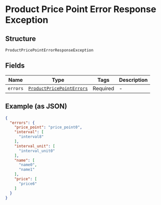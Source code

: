 
# Product Price Point Error Response Exception

## Structure

`ProductPricePointErrorResponseException`

## Fields

| Name | Type | Tags | Description |
|  --- | --- | --- | --- |
| `errors` | [`ProductPricePointErrors`](../../doc/models/product-price-point-errors.md) | Required | - |

## Example (as JSON)

```json
{
  "errors": {
    "price_point": "price_point0",
    "interval": [
      "interval8"
    ],
    "interval_unit": [
      "interval_unit0"
    ],
    "name": [
      "name0",
      "name1"
    ],
    "price": [
      "price6"
    ]
  }
}
```

